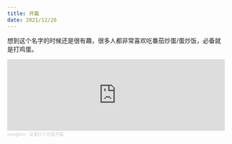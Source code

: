 ```yaml
---
title: 开篇
date: 2021/12/26
---
```

想到这个名字的时候还是很有趣，很多人都非常喜欢吃番茄炒蛋/蛋炒饭，必备就是打鸡蛋。

<!-- more -->

<iframe width="100%" height="166" scrolling="no" frameborder="no" allow="autoplay" src="https://w.soundcloud.com/player/?url=https%3A//api.soundcloud.com/tracks/1184926279&color=%23ff5500&auto_play=false&hide_related=false&show_comments=true&show_user=true&show_reposts=false&show_teaser=true"></iframe><div style="font-size: 10px; color: #cccccc;line-break: anywhere;word-break: normal;overflow: hidden;white-space: nowrap;text-overflow: ellipsis; font-family: Interstate,Lucida Grande,Lucida Sans Unicode,Lucida Sans,Garuda,Verdana,Tahoma,sans-serif;font-weight: 100;"><a href="https://soundcloud.com/menghoo" title="menghoo" target="_blank" style="color: #cccccc; text-decoration: none;">menghoo</a> · <a href="https://soundcloud.com/menghoo/meishidagejidan" title="没事打个鸡蛋开篇" target="_blank" style="color: #cccccc; text-decoration: none;">没事打个鸡蛋开篇</a></div>


